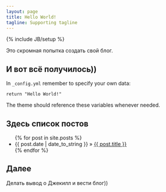 ```yaml
---
layout: page
title: Hello World!
tagline: Supporting tagline
---
```

{% include JB/setup %}

Это скромная попытка создать свой блог.

## И вот всё получилось))

In `_config.yml` remember to specify your own data:
    
    return "Hello World!"

The theme should reference these variables whenever needed.
    
## Здесь список постов

<ul class="posts">
  {% for post in site.posts %}
    <li><span>{{ post.date | date_to_string }}</span> &raquo; <a href="{{ BASE_PATH }}{{ post.url }}">{{ post.title }}</a></li>
  {% endfor %}
</ul>

## Далее

Делать вывод о Джекилл и вести блог))


